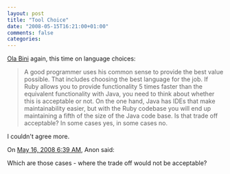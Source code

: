 ```yaml
---
layout: post
title: "Tool Choice"
date: "2008-05-15T16:21:00+01:00"
comments: false
categories: 
---
```


<p><a href="http://ola-bini.blogspot.com/2008/05/new-hope-polyglotism.html">Ola Bini</a> again, this time on language choices:</p>

<blockquote>
<p>A good programmer uses his common sense to provide the best value possible. That includes choosing the best language for the job. If Ruby allows you to provide functionality 5 times faster than the equivalent functionality with Java, you need to think about whether this is acceptable or not. On the one hand, Java has IDEs that make maintainability easier, but with the Ruby codebase you will end up maintaining a fifth of the size of the Java code base. Is that trade off acceptable? In some cases yes, in some cases no.</p>
</blockquote>

<p>I couldn't agree more.</p>

<section class="comments">



<div class="comment" id="comment-1712">
On <a href="#comment-1712" title="Permalink to this comment">May 16, 2008  6:39 AM</a>, Anon
said:
<p>Which are those cases - where the trade off would not be acceptable?</p>


</section>

